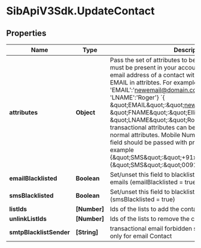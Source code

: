 # SibApiV3Sdk.UpdateContact

## Properties
Name | Type | Description | Notes
------------ | ------------- | ------------- | -------------
**attributes** | **Object** | Pass the set of attributes to be updated. These attributes must be present in your account. To update existing email address of a contact with the new one please pass EMAIL in attribtes. For example, { &#39;EMAIL&#39;:&#39;newemail@domain.com&#39;, &#39;FNAME&#39;:&#39;Ellie&#39;, &#39;LNAME&#39;:&#39;Roger&#39;} &#x60;{ \&quot;EMAIL\&quot;:\&quot;newemail@domain.com\&quot;, \&quot;FNAME\&quot;:\&quot;Ellie\&quot;, \&quot;LNAME\&quot;:\&quot;Roger\&quot;}&#x60;. Keep in mind transactional attributes can be updated the same way as normal attributes.  Mobile Number in \&quot;SMS\&quot; field should be passed with proper country code. For example {\&quot;SMS\&quot;:\&quot;+91xxxxxxxxxx\&quot;} or {\&quot;SMS\&quot;:\&quot;0091xxxxxxxxxx\&quot;} | [optional] 
**emailBlacklisted** | **Boolean** | Set/unset this field to blacklist/allow the contact for emails (emailBlacklisted &#x3D; true) | [optional]
**smsBlacklisted** | **Boolean** | Set/unset this field to blacklist/allow the contact for SMS (smsBlacklisted &#x3D; true) | [optional]
**listIds** | **[Number]** | Ids of the lists to add the contact to | [optional]
**unlinkListIds** | **[Number]** | Ids of the lists to remove the contact from | [optional]
**smtpBlacklistSender** | **[String]** | transactional email forbidden sender for contact. Use only for email Contact | [optional]
